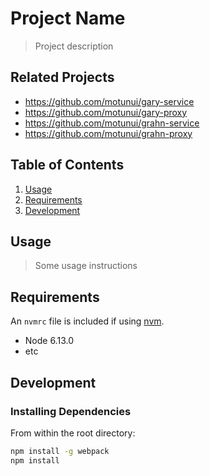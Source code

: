 # Project Name

> Project description

## Related Projects

  - https://github.com/motunui/gary-service
  - https://github.com/motunui/gary-proxy
  - https://github.com/motunui/grahn-service
  - https://github.com/motunui/grahn-proxy

## Table of Contents

1. [Usage](#Usage)
1. [Requirements](#requirements)
1. [Development](#development)

## Usage

> Some usage instructions

## Requirements

An `nvmrc` file is included if using [nvm](https://github.com/creationix/nvm).

- Node 6.13.0
- etc

## Development

### Installing Dependencies

From within the root directory:

```sh
npm install -g webpack
npm install
```

